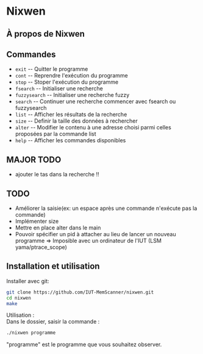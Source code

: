 # Nixwen
## À propos de Nixwen

## Commandes
* `exit` -- Quitter le programme
* `cont` -- Reprendre l'exécution du programme
* `stop` -- Stoper l'exécution du programme
* `fsearch` -- Initialiser une recherche
* `fuzzysearch` -- Initialiser une recherche fuzzy
* `search` -- Continuer une recherche commencer avec fsearch ou fuzzysearch
* `list` -- Afficher les résultats de la recherche
* `size` --  Definir la taille des données à rechercher
* `alter` -- Modifier le contenu à une adresse choisi parmi celles proposées par la commande list
* `help` -- Afficher les commandes disponibles

## MAJOR TODO
* ajouter le tas dans la recherche !!

## TODO
* Améliorer la saisie(ex: un espace après une commande n'exécute pas la commande)
* Implémenter size
* Mettre en place alter dans le main
* Pouvoir spécifier un pid à attacher au lieu de lancer un nouveau programme => Imposible avec un ordinateur de l'IUT (LSM yama/ptrace_scope)

## Installation et utilisation
Installer avec git: 
  ``` bash
  git clone https://github.com/IUT-MemScanner/nixwen.git
  cd nixwen
  make
```
Utilisation :   
Dans le dossier, saisir la commande :
``` bash
./nixwen programme
```
"programme" est le programme que vous souhaitez observer.
